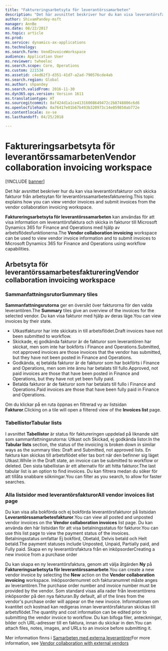 ```yaml
---
title: "Faktureringsarbetsyta för leverantörssamarbeten"
description: "Det här avsnittet beskriver hur du kan visa leverantörsfakturor och skicka fakturor från arbetsytan för leverantörssamarbetesfakturering."
author: ShivamPandey-msft
manager: AnnBe
ms.date: 08/22/2017
ms.topic: article
ms.prod: 
ms.service: dynamics-ax-applications
ms.technology: 
ms.search.form: VendInvoiceWorkspace
audience: Application User
ms.reviewer: twheeloc
ms.search.scope: Core, Operations
ms.custom: 221534
ms.assetid: c4ed62f3-d351-41d7-a2ad-790576cde4ab
ms.search.region: Global
ms.author: shpandey
ms.search.validFrom: 2016-11-30
ms.dyn365.ops.version: Version 1611
ms.translationtype: HT
ms.sourcegitcommit: 8af424d1a1ce41316008649472c2b8748806c6d6
ms.openlocfilehash: 0a76417e01b67b493b320973c14e059850ab772e
ms.contentlocale: sv-se
ms.lasthandoff: 04/25/2018

---
```


# <a name="vendor-collaboration-invoicing-workspace"></a><span data-ttu-id="9b9c9-103">Faktureringsarbetsyta för leverantörssamarbeten</span><span class="sxs-lookup"><span data-stu-id="9b9c9-103">Vendor collaboration invoicing workspace</span></span>

[!INCLUDE [banner](../includes/banner.md)]

<span data-ttu-id="9b9c9-104">Det här avsnittet beskriver hur du kan visa leverantörsfakturor och skicka fakturor från arbetsytan för leverantörssamarbetesfakturering.</span><span class="sxs-lookup"><span data-stu-id="9b9c9-104">This topic explains how you can view vendor invoices and submit invoices from the vendor collaboration invoicing workspace.</span></span>

<span data-ttu-id="9b9c9-105">**Faktureringsarbetsyta för leverantörssamarbeten** kan användas för att visa information om leverantörsfaktura och skicka in fakturor till Microsoft Dynamics 365 for Finance and Operations med hjälp av arbetsflödesfunktionerna.</span><span class="sxs-lookup"><span data-stu-id="9b9c9-105">The **Vendor collaboration invoicing** workspace can be used to view vendor invoice information and to submit invoices to Microsoft Dynamics 365 for Finance and Operations using workflow capabilities.</span></span>


<a name="vendor-collaboration-invoicing-workspace"></a><span data-ttu-id="9b9c9-106">Arbetsyta för leverantörssamarbetesfakturering</span><span class="sxs-lookup"><span data-stu-id="9b9c9-106">Vendor collaboration invoicing workspace</span></span>
----------------------------------------

### <a name="summary-tiles"></a><span data-ttu-id="9b9c9-107">Sammanfattningsrutor</span><span class="sxs-lookup"><span data-stu-id="9b9c9-107">Summary tiles</span></span>

<span data-ttu-id="9b9c9-108">**Sammanfattningsrutorna** ger en översikt över fakturorna för den valda leverantören.</span><span class="sxs-lookup"><span data-stu-id="9b9c9-108">The **Summary** tiles give an overview of the invoices for the selected vendor.</span></span> <span data-ttu-id="9b9c9-109">Du kan visa fakturor med hjälp av deras läge.</span><span class="sxs-lookup"><span data-stu-id="9b9c9-109">You can view invoices by their state.</span></span>
-   <span data-ttu-id="9b9c9-110">Utkastfakturor har inte skickats in till arbetsflödet.</span><span class="sxs-lookup"><span data-stu-id="9b9c9-110">Draft invoices have not been submitted to workflow.</span></span>
-   <span data-ttu-id="9b9c9-111">Skickade, ej godkända fakturor är de fakturor som leverantören har skickat, men som inte har bokförts i Finance and Operations.</span><span class="sxs-lookup"><span data-stu-id="9b9c9-111">Submitted, not approved invoices are those invoices that the vendor has submitted, but they have not been posted in Finance and Operations.</span></span>
-   <span data-ttu-id="9b9c9-112">Godkända, ej betalda fakturor är de fakturor som har bokförts i Finance and Operations, men som inte ännu har betalats till fullo.</span><span class="sxs-lookup"><span data-stu-id="9b9c9-112">Approved, not paid invoices are those that have been posted in Finance and Operations, but they have not yet been fully paid.</span></span>
-   <span data-ttu-id="9b9c9-113">Betalda fakturor är de fakturor som har betalats till fullo i Finance and Operations.</span><span class="sxs-lookup"><span data-stu-id="9b9c9-113">Paid invoices are those that have been fully paid in Finance and Operations.</span></span>

<span data-ttu-id="9b9c9-114">Om du klickar på en ruta öppnas en filtrerad vy av listsidan **Fakturor**.</span><span class="sxs-lookup"><span data-stu-id="9b9c9-114">Clicking on a tile will open a filtered view of the **Invoices list** page.</span></span>

### <a name="tabular-lists"></a><span data-ttu-id="9b9c9-115">Tabellistor</span><span class="sxs-lookup"><span data-stu-id="9b9c9-115">Tabular lists</span></span>

<span data-ttu-id="9b9c9-116">I avsnittet **Tabellistor** är status för faktureringen uppdelad på liknande sätt som sammanfattningsrutorna: Utkast och Skickad, ej godkända listor.</span><span class="sxs-lookup"><span data-stu-id="9b9c9-116">In the **Tabular lists** section, the status of the invoicing is broken down in similar ways as the summary tiles: Draft and Submitted, not approved lists.</span></span> <span data-ttu-id="9b9c9-117">En faktura kan skickas till arbetsflödet eller tas bort när den befinner sig läget Utkast.</span><span class="sxs-lookup"><span data-stu-id="9b9c9-117">While in the Draft state, an invoice can be submitted to workflow or deleted.</span></span> <span data-ttu-id="9b9c9-118">Den sista tabellistan är ett alternativ för att hitta fakturor.</span><span class="sxs-lookup"><span data-stu-id="9b9c9-118">The last tabular list is an option to find invoices.</span></span> <span data-ttu-id="9b9c9-119">Du kan filtrera medan du söker för att tillåta snabbare sökningar.</span><span class="sxs-lookup"><span data-stu-id="9b9c9-119">You can filter as you search, to allow for faster searches.</span></span>

### <a name="all-vendor-invoices-list-page"></a><span data-ttu-id="9b9c9-120">Alla listsidor med leverantörsfakturor</span><span class="sxs-lookup"><span data-stu-id="9b9c9-120">All vendor invoices list page</span></span>

<span data-ttu-id="9b9c9-121">Du kan visa alla bokförda och ej bokförda leverantörsfakturor på listsidan **Leverantörssamarbetesfakturor**.</span><span class="sxs-lookup"><span data-stu-id="9b9c9-121">You can view all posted and unposted vendor invoices on the **Vendor collaboration invoices** list page.</span></span> <span data-ttu-id="9b9c9-122">Du kan använda den här listsidan för att visa betalningsstatus för fakturor.</span><span class="sxs-lookup"><span data-stu-id="9b9c9-122">You can use this list page to view the payment status of the invoices.</span></span> <span data-ttu-id="9b9c9-123">Betalningsstatus omfattar Ej bokförd, Obetald, Delvis betald och Helt betald.</span><span class="sxs-lookup"><span data-stu-id="9b9c9-123">The payment statuses include Unposted, Unpaid, Partially paid, and Fully paid.</span></span>
<span data-ttu-id="9b9c9-124">Skapa en ny leverantörsfaktura från en inköpsorder</span><span class="sxs-lookup"><span data-stu-id="9b9c9-124">Creating a new invoice from a purchase order</span></span>

<span data-ttu-id="9b9c9-125">Du kan skapa en ny leverantörsfaktura, genom att välja åtgärden **Ny** på **Faktureringsarbetsyta för leverantörssamarbete**.</span><span class="sxs-lookup"><span data-stu-id="9b9c9-125">You can create a new vendor invoice by selecting the **New** action on the **Vendor collaboration invoicing** workspace.</span></span> <span data-ttu-id="9b9c9-126">Inköpsordernumret och fakturanumret måste anges av leverantören.</span><span class="sxs-lookup"><span data-stu-id="9b9c9-126">The purchase order number and invoice number must be provided by the vendor.</span></span> <span data-ttu-id="9b9c9-127">Som standard visas alla rader från leverantörens inköpsorder på den nya fakturan.</span><span class="sxs-lookup"><span data-stu-id="9b9c9-127">By default, all of the lines from the vendor's purchase order will appear on the new invoice.</span></span> <span data-ttu-id="9b9c9-128">Informationen om kvantitet och kostnad kan redigeras innan leverantörsfakturan skickas till arbetsflödet.</span><span class="sxs-lookup"><span data-stu-id="9b9c9-128">The quantity and cost information can be edited prior to submitting the vendor invoice to workflow.</span></span> <span data-ttu-id="9b9c9-129">Du kan bifoga filer, anteckningar, bilder och URL-adresser till en faktura, innan du skickar in den.</span><span class="sxs-lookup"><span data-stu-id="9b9c9-129">You can attach files, notes, images, and URLs to an invoice before submitting it.</span></span>

<span data-ttu-id="9b9c9-130">Mer information finns i [Samarbeten med externa leverantörer](../../supply-chain/procurement/vendor-collaboration-work-external-vendors.md)</span><span class="sxs-lookup"><span data-stu-id="9b9c9-130">For more information, see [Vendor collaboration with external vendors](../../supply-chain/procurement/vendor-collaboration-work-external-vendors.md)</span></span>




